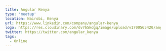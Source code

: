 ```yaml
---
title: Angular Kenya
type: 'meetup'
location: Nairobi, Kenya
url: https://www.linkedin.com/company/angular-kenya
logo: https://res.cloudinary.com/dv765kdgq/image/upload/v1700565420/angular-kenya_ax1bix.jpg
twitter: https://twitter.com/angular_kenya
tags:
  - Online
---
```

